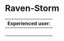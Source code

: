 # Raven-Storm

| Experienced user: |
|:-----------------:|
| <a style="color: white;" href="">Installation</a> |
